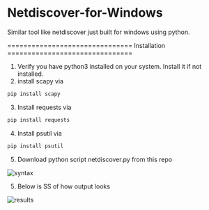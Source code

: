 # Netdiscover-for-Windows
Similar tool like netdiscover just built for windows using python.


=============================== Installation ===============================

1. Verify you have python3 installed on your system. Install it if not installed.
2. install scapy via 
```markdown
pip install scapy
``` 
3. Install requests via 
```markdown
pip install requests
```
4. Install psutil via
```markdown
pip install psutil
```
5. Download python script netdiscover.py from this repo 

![syntax](https://github.com/user-attachments/assets/9c2a7bd2-5a13-4f1a-9523-ea399693b06a)


5. Below is SS of how output looks

![results](https://github.com/user-attachments/assets/3dec7b0c-66a1-49a0-9c5e-b8f4229e5e63)

